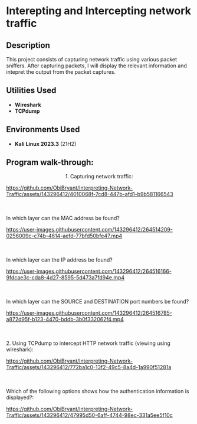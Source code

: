 <h1>Interepting and Intercepting network traffic</h1>

<h2>Description</h2>
This project consists of capturing network traffic using various packet sniffers. After capturing packets, I will display the relevant information and intepret the output from the packet captures.
<br />

<h2>Utilities Used</h2>

- <b>Wireshark</b> 
- <b>TCPdump</b>

<h2>Environments Used </h2>

- <b>Kali Linux 2023.3</b> (21H2)

<h2>Program walk-through:</h2>

<p align="center">
1. Capturing network traffic: <br/>

https://github.com/ObiBryant/Interpreting-Network-Traffic/assets/143296412/4010068f-7cd8-447b-afd1-b9b581166543

<br />
<br />
In which layer can the MAC address be found? <br/>

https://user-images.githubusercontent.com/143296412/264514209-0256009c-c74b-4614-aefd-77bfd50bfe47.mp4

<br />
<br />
In which layer can the IP address be found? <br/>

https://user-images.githubusercontent.com/143296412/264516166-9fdcae3c-cda8-4d27-8595-5d473a7fd94e.mp4

<br />
<br />
In which layer can the SOURCE and DESTINATION port numbers be found?  <br/>

https://user-images.githubusercontent.com/143296412/264516785-a872d95f-b123-4470-bddb-3b0f332062f4.mp4

<br />
<br />
2. Using TCPdump to intercept HTTP network traffic (viewing using wireshark):  <br/>

https://github.com/ObiBryant/Interpreting-Network-Traffic/assets/143296412/772ba1c0-13f2-49c5-8a4d-1a990f51281a

<br />
<br />
Which of the following options shows how the authentication information is displayed?:  <br/>

https://github.com/ObiBryant/Interpreting-Network-Traffic/assets/143296412/47995d50-6aff-4744-98ec-331a5ee5f10c

<br />
<br />

</p>

<!--
 ```diff
- text in red
+ text in green
! text in orange
# text in gray
@@ text in purple (and bold)@@
```
--!>
